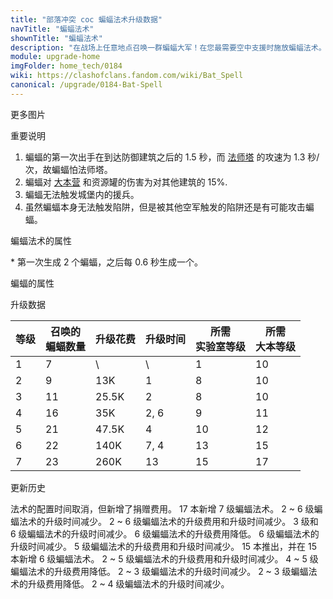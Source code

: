 ```yaml
---
title: "部落冲突 coc 蝙蝠法术升级数据"
navTitle: "蝙蝠法术"
shownTitle: "蝙蝠法术"
description: "在战场上任意地点召唤一群蝙蝠大军！在您最需要空中支援时施放蝙蝠法术。蝙蝠不会触发陷阱。"
module: upgrade-home
imgFolder: home_tech/0184
wiki: https://clashofclans.fandom.com/wiki/Bat_Spell
canonical: /upgrade/0184-Bat-Spell
---
```


<UnitInfo :folder="$frontmatter.imgFolder" imgSrc="Bat_Spell.png" :imgAlt="$frontmatter.navTitle" 
    description="在战场上任意地点召唤一群蝙蝠大军！<br>在您最需要空中支援时施放蝙蝠法术。蝙蝠不会触发陷阱。"
    :isSmallImg="true" />

<SmallTitle>更多图片</SmallTitle>

<Panel>
    <UnitImgGroup :folder="$frontmatter.imgFolder">
        <UnitImg imgTitle="法术生成的蝙蝠" imgSrc="Spell_Bat.png" />
    </UnitImgGroup>
</Panel>

<SmallTitle>重要说明</SmallTitle>

1. 蝙蝠的第一次出手在到达防御建筑之后的 1.5 秒，而 [法师塔](/upgrade/0305-Wizard-Tower) 的攻速为 1.3 秒/次，故蝙蝠怕法师塔。
2. 蝙蝠对 [大本营](/upgrade/0400-Town-Hall) 和资源罐的伤害为对其他建筑的 15%.
3. 蝙蝠无法触发城堡内的援兵。
4. 虽然蝙蝠本身无法触发陷阱，但是被其他空军触发的陷阱还是有可能攻击蝙蝠。

<SmallTitle>蝙蝠法术的属性</SmallTitle>

<UnitProperties>
    <UnitProperty pKey="作用半径" pValue="2.25 格" />
    <UnitProperty pKey="作用类型" pValue="在指定范围内召唤蝙蝠" />
    <UnitProperty pKey="蝙蝠生成速度" pValue="见说明<sup>*</sup>" />
    <UnitProperty pKey="占用的法术空间" pValue="1" />
    <UnitProperty pKey="所需暗黑法术工厂等级" pValue="5" />
    <UnitProperty pKey="所需大本等级" pValue="10" />
    <UnitProperty pKey="法术配置时间" pValue="无" trainingSystem="2025" />
    <UnitProperty pKey="捐赠费用" pValue="3,3,135,Dark_Elixir" :isDonationCost="true" />
</UnitProperties>

\* 第一次生成 2 个蝙蝠，之后每 0.6 秒生成一个。

<SmallTitle>蝙蝠的属性</SmallTitle>

<UnitProperties>
    <UnitProperty pKey="部队类型" pValue="空中单位" />
    <UnitProperty pKey="攻击偏好" pValue="防御建筑 (偏好类型 1)" :isDefensePreferredTroop="true" />
    <UnitProperty pKey="伤害类型" pValue="单体伤害" />
    <UnitProperty pKey="攻击的目标" pValue="仅地面目标" />
    <UnitProperty pKey="移动速度" pValue="7 格/秒" />
    <UnitProperty pKey="攻击速度" pValue="2 秒/次" />
    <UnitProperty pKey="首次进攻时机" pValue="到达目标后 1.5 秒" />
    <UnitProperty pKey="攻击距离" pValue="0.3 格" />
    <UnitProperty pKey="每秒伤害" pValue="30" />
    <UnitProperty pKey="每次伤害" pValue="60" />
    <UnitProperty pKey="生命值" pValue="20" />
</UnitProperties>

<SmallTitle>升级数据</SmallTitle>

<script setup>
const tableExtraInfo = [
    {
        "column": 2,
        "type": "cost",
        "gpClass": "research",
        "icon": "Dark_Elixir"
    },
    {
        "column": 3,
        "type": "time",
        "gpClass": "research"
    }
];
</script>

<UnitTable :tableExtraInfo="tableExtraInfo">

| 等级 |召唤的<br>蝙蝠数量| 升级花费 | 升级时间 |所需<br>实验室等级|所需<br>大本等级|
| ---- |        ----     |   ----  |  ----   |       ----      |      ----     |
|   1  |          7      |     \   |    \    |         1       |       10      |
|   2  |          9      |    13K  |   1     |         8       |       10      |
|   3  |         11      |  25.5K  |   2     |         8       |       10      |
|   4  |         16      |    35K  |   2, 6  |         9       |       11      |
|   5  |         21      |  47.5K  |   4     |        10       |       12      |
|   6  |         22      |   140K  |   7, 4  |        13       |       15      |
|   7  |         23      |   260K  |  13     |        15       |       17      |
</UnitTable>

<SmallTitle>更新历史</SmallTitle>

<Timeline>
    <TimelineItem date="2025/03/27">
        <TimelineRow>法术的配置时间取消，但新增了捐赠费用。</TimelineRow>
    </TimelineItem>
    <TimelineItem date="2025/03/24">
        <TimelineRow>17 本新增 7 级蝙蝠法术。</TimelineRow>
        <TimelineRow>2 ~ 6 级蝙蝠法术的升级时间减少。</TimelineRow>
    </TimelineItem>
    <TimelineItem date="2024/11/25">
        <TimelineRow>2 ~ 6 级蝙蝠法术的升级费用和升级时间减少。</TimelineRow>
    </TimelineItem>
    <TimelineItem date="2024/06/18">
        <TimelineRow>3 级和 6 级蝙蝠法术的升级时间减少。</TimelineRow>
        <TimelineRow>6 级蝙蝠法术的升级费用降低。</TimelineRow>
    </TimelineItem>
    <TimelineItem date="2023/12/12">
        <TimelineRow>6 级蝙蝠法术的升级时间减少。</TimelineRow>
    </TimelineItem>
    <TimelineItem date="2023/06/12">
        <TimelineRow>5 级蝙蝠法术的升级费用和升级时间减少。</TimelineRow>
    </TimelineItem>
    <TimelineItem date="2022/10/10">
        <TimelineRow>15 本推出，并在 15 本新增 6 级蝙蝠法术。</TimelineRow>
        <TimelineRow>2 ~ 5 级蝙蝠法术的升级费用和升级时间减少。</TimelineRow>
    </TimelineItem>
    <TimelineItem date="2021/12/09">
        <TimelineRow>4 ~ 5 级蝙蝠法术的升级费用降低。</TimelineRow>
        <TimelineRow>2 ~ 3 级蝙蝠法术的升级时间减少。</TimelineRow>
    </TimelineItem>
    <TimelineItem date="2021/04/12">
        <TimelineRow>2 ~ 3 级蝙蝠法术的升级费用降低。</TimelineRow>
        <TimelineRow>2 ~ 4 级蝙蝠法术的升级时间减少。</TimelineRow>
    </TimelineItem>
    <TimelineItem :historyBottom="true" />
</Timeline>